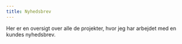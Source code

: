 ```yaml
---
title: Nyhedsbrev
---
```

Her er en oversigt over alle de projekter, hvor jeg har arbejdet med en kundes nyhedsbrev.